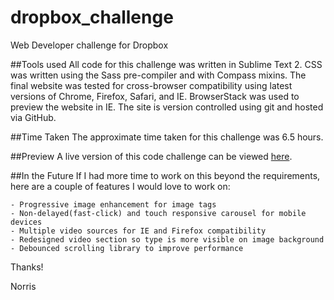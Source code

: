 # dropbox_challenge
Web Developer challenge for Dropbox

##Tools used
All code for this challenge was written in Sublime Text 2. CSS was written using the Sass pre-compiler and with Compass mixins. The final website was tested for cross-browser compatibility using latest versions of Chrome, Firefox, Safari, and IE. BrowserStack was used to preview the website in IE. The site is version controlled using git and hosted via GitHub.

##Time Taken
The approximate time taken for this challenge was 6.5 hours.

##Preview
A live version of this code challenge can be viewed <a href="http://norrishung.com/dropbox_challenge">here</a>.

##In the Future
If I had more time to work on this beyond the requirements, here are a couple of features I would love to work on:

    - Progressive image enhancement for image tags
    - Non-delayed(fast-click) and touch responsive carousel for mobile devices
    - Multiple video sources for IE and Firefox compatibility
    - Redesigned video section so type is more visible on image background
    - Debounced scrolling library to improve performance


Thanks!

Norris